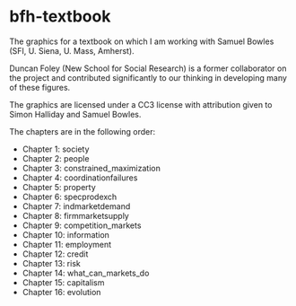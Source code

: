 # bfh-textbook
The graphics for a textbook on which I am working with Samuel Bowles (SFI, U. Siena, U. Mass, Amherst).  

Duncan Foley (New School for Social Research) is a former collaborator on the project and contributed significantly to our thinking in developing many of these figures.

The graphics are licensed under a CC3 license with attribution given to Simon Halliday and Samuel Bowles. 

The chapters are in the following order: 

- Chapter 1: society
- Chapter 2: people
- Chapter 3: constrained_maximization
- Chapter 4: coordinationfailures
- Chapter 5: property
- Chapter 6: specprodexch
- Chapter 7: indmarketdemand 
- Chapter 8: firmmarketsupply
- Chapter 9: competition_markets
- Chapter 10: information
- Chapter 11: employment 
- Chapter 12: credit
- Chapter 13: risk 
- Chapter 14: what_can_markets_do 
- Chapter 15: capitalism 
- Chapter 16: evolution
